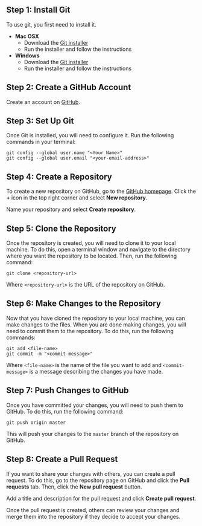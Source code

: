 
## Step 1: Install Git

To use git, you first need to install it. 

- **Mac OSX**
  - Download the [Git installer](https://sourceforge.net/projects/git-osx-installer/)
  - Run the installer and follow the instructions
- **Windows** 
  - Download the [Git installer](https://git-scm.com/download/win)
  - Run the installer and follow the instructions
  
## Step 2: Create a GitHub Account

Create an account on [GitHub](https://github.com/).

## Step 3: Set Up Git

Once Git is installed, you will need to configure it. Run the following commands in your terminal:
```
git config --global user.name "<Your Name>"
git config --global user.email "<your-email-address>"
```

## Step 4: Create a Repository

To create a new repository on GitHub, go to the [GitHub homepage](https://github.com/). Click the **+** icon in the top right corner and select **New repository**.

Name your repository and select **Create repository**.

## Step 5: Clone the Repository

Once the repository is created, you will need to clone it to your local machine. To do this, open a terminal window and navigate to the directory where you want the repository to be located. Then, run the following command: 
```
git clone <repository-url>
```

Where `<repository-url>` is the URL of the repository on GitHub.

## Step 6: Make Changes to the Repository

Now that you have cloned the repository to your local machine, you can make changes to the files. When you are done making changes, you will need to commit them to the repository. To do this, run the following commands:

```
git add <file-name>
git commit -m "<commit-message>"
```

Where `<file-name>` is the name of the file you want to add and `<commit-message>` is a message describing the changes you have made.

## Step 7: Push Changes to GitHub

Once you have committed your changes, you will need to push them to GitHub. To do this, run the following command:

```
git push origin master
```

This will push your changes to the `master` branch of the repository on GitHub.

## Step 8: Create a Pull Request

If you want to share your changes with others, you can create a pull request. To do this, go to the repository page on GitHub and click the **Pull requests** tab. Then, click the **New pull request** button.

Add a title and description for the pull request and click **Create pull request**.

Once the pull request is created, others can review your changes and merge them into the repository if they decide to accept your changes.